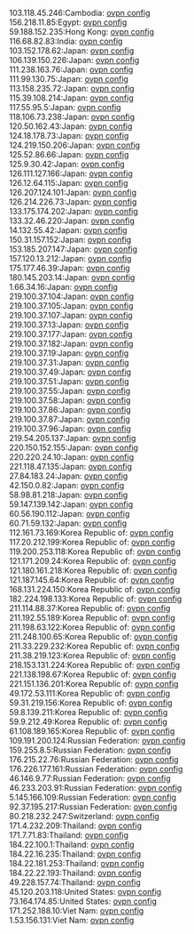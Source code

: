 103.118.45.246:Cambodia: [ovpn config](vpn/103_118_45_246.ovpn)  
156.218.11.85:Egypt: [ovpn config](vpn/156_218_11_85.ovpn)  
59.188.152.235:Hong Kong: [ovpn config](vpn/59_188_152_235.ovpn)  
116.68.82.83:India: [ovpn config](vpn/116_68_82_83.ovpn)  
103.152.178.62:Japan: [ovpn config](vpn/103_152_178_62.ovpn)  
106.139.150.226:Japan: [ovpn config](vpn/106_139_150_226.ovpn)  
111.238.163.76:Japan: [ovpn config](vpn/111_238_163_76.ovpn)  
111.99.130.75:Japan: [ovpn config](vpn/111_99_130_75.ovpn)  
113.158.235.72:Japan: [ovpn config](vpn/113_158_235_72.ovpn)  
115.39.108.214:Japan: [ovpn config](vpn/115_39_108_214.ovpn)  
117.55.95.5:Japan: [ovpn config](vpn/117_55_95_5.ovpn)  
118.106.73.238:Japan: [ovpn config](vpn/118_106_73_238.ovpn)  
120.50.162.43:Japan: [ovpn config](vpn/120_50_162_43.ovpn)  
124.18.178.73:Japan: [ovpn config](vpn/124_18_178_73.ovpn)  
124.219.150.206:Japan: [ovpn config](vpn/124_219_150_206.ovpn)  
125.52.86.66:Japan: [ovpn config](vpn/125_52_86_66.ovpn)  
125.9.30.42:Japan: [ovpn config](vpn/125_9_30_42.ovpn)  
126.111.127.166:Japan: [ovpn config](vpn/126_111_127_166.ovpn)  
126.12.64.115:Japan: [ovpn config](vpn/126_12_64_115.ovpn)  
126.207.124.101:Japan: [ovpn config](vpn/126_207_124_101.ovpn)  
126.214.226.73:Japan: [ovpn config](vpn/126_214_226_73.ovpn)  
133.175.174.202:Japan: [ovpn config](vpn/133_175_174_202.ovpn)  
133.32.46.220:Japan: [ovpn config](vpn/133_32_46_220.ovpn)  
14.132.55.42:Japan: [ovpn config](vpn/14_132_55_42.ovpn)  
150.31.157.152:Japan: [ovpn config](vpn/150_31_157_152.ovpn)  
153.185.207.147:Japan: [ovpn config](vpn/153_185_207_147.ovpn)  
157.120.13.212:Japan: [ovpn config](vpn/157_120_13_212.ovpn)  
175.177.46.39:Japan: [ovpn config](vpn/175_177_46_39.ovpn)  
180.145.203.14:Japan: [ovpn config](vpn/180_145_203_14.ovpn)  
1.66.34.16:Japan: [ovpn config](vpn/1_66_34_16.ovpn)  
219.100.37.104:Japan: [ovpn config](vpn/219_100_37_104.ovpn)  
219.100.37.105:Japan: [ovpn config](vpn/219_100_37_105.ovpn)  
219.100.37.107:Japan: [ovpn config](vpn/219_100_37_107.ovpn)  
219.100.37.13:Japan: [ovpn config](vpn/219_100_37_13.ovpn)  
219.100.37.177:Japan: [ovpn config](vpn/219_100_37_177.ovpn)  
219.100.37.182:Japan: [ovpn config](vpn/219_100_37_182.ovpn)  
219.100.37.19:Japan: [ovpn config](vpn/219_100_37_19.ovpn)  
219.100.37.31:Japan: [ovpn config](vpn/219_100_37_31.ovpn)  
219.100.37.49:Japan: [ovpn config](vpn/219_100_37_49.ovpn)  
219.100.37.51:Japan: [ovpn config](vpn/219_100_37_51.ovpn)  
219.100.37.55:Japan: [ovpn config](vpn/219_100_37_55.ovpn)  
219.100.37.58:Japan: [ovpn config](vpn/219_100_37_58.ovpn)  
219.100.37.86:Japan: [ovpn config](vpn/219_100_37_86.ovpn)  
219.100.37.87:Japan: [ovpn config](vpn/219_100_37_87.ovpn)  
219.100.37.96:Japan: [ovpn config](vpn/219_100_37_96.ovpn)  
219.54.205.137:Japan: [ovpn config](vpn/219_54_205_137.ovpn)  
220.150.152.155:Japan: [ovpn config](vpn/220_150_152_155.ovpn)  
220.220.24.10:Japan: [ovpn config](vpn/220_220_24_10.ovpn)  
221.118.47.135:Japan: [ovpn config](vpn/221_118_47_135.ovpn)  
27.84.183.24:Japan: [ovpn config](vpn/27_84_183_24.ovpn)  
42.150.0.82:Japan: [ovpn config](vpn/42_150_0_82.ovpn)  
58.98.81.218:Japan: [ovpn config](vpn/58_98_81_218.ovpn)  
59.147.139.142:Japan: [ovpn config](vpn/59_147_139_142.ovpn)  
60.56.190.112:Japan: [ovpn config](vpn/60_56_190_112.ovpn)  
60.71.59.132:Japan: [ovpn config](vpn/60_71_59_132.ovpn)  
112.161.73.169:Korea Republic of: [ovpn config](vpn/112_161_73_169.ovpn)  
117.20.212.199:Korea Republic of: [ovpn config](vpn/117_20_212_199.ovpn)  
119.200.253.118:Korea Republic of: [ovpn config](vpn/119_200_253_118.ovpn)  
121.171.209.24:Korea Republic of: [ovpn config](vpn/121_171_209_24.ovpn)  
121.180.161.218:Korea Republic of: [ovpn config](vpn/121_180_161_218.ovpn)  
121.187.145.64:Korea Republic of: [ovpn config](vpn/121_187_145_64.ovpn)  
168.131.224.150:Korea Republic of: [ovpn config](vpn/168_131_224_150.ovpn)  
182.224.198.133:Korea Republic of: [ovpn config](vpn/182_224_198_133.ovpn)  
211.114.88.37:Korea Republic of: [ovpn config](vpn/211_114_88_37.ovpn)  
211.192.55.189:Korea Republic of: [ovpn config](vpn/211_192_55_189.ovpn)  
211.198.63.122:Korea Republic of: [ovpn config](vpn/211_198_63_122.ovpn)  
211.248.100.65:Korea Republic of: [ovpn config](vpn/211_248_100_65.ovpn)  
211.33.229.232:Korea Republic of: [ovpn config](vpn/211_33_229_232.ovpn)  
211.38.219.123:Korea Republic of: [ovpn config](vpn/211_38_219_123.ovpn)  
218.153.131.224:Korea Republic of: [ovpn config](vpn/218_153_131_224.ovpn)  
221.138.198.67:Korea Republic of: [ovpn config](vpn/221_138_198_67.ovpn)  
221.151.136.201:Korea Republic of: [ovpn config](vpn/221_151_136_201.ovpn)  
49.172.53.111:Korea Republic of: [ovpn config](vpn/49_172_53_111.ovpn)  
59.31.219.156:Korea Republic of: [ovpn config](vpn/59_31_219_156.ovpn)  
59.8.139.211:Korea Republic of: [ovpn config](vpn/59_8_139_211.ovpn)  
59.9.212.49:Korea Republic of: [ovpn config](vpn/59_9_212_49.ovpn)  
61.108.189.165:Korea Republic of: [ovpn config](vpn/61_108_189_165.ovpn)  
109.191.200.124:Russian Federation: [ovpn config](vpn/109_191_200_124.ovpn)  
159.255.8.5:Russian Federation: [ovpn config](vpn/159_255_8_5.ovpn)  
176.215.22.76:Russian Federation: [ovpn config](vpn/176_215_22_76.ovpn)  
176.226.177.161:Russian Federation: [ovpn config](vpn/176_226_177_161.ovpn)  
46.146.9.77:Russian Federation: [ovpn config](vpn/46_146_9_77.ovpn)  
46.233.203.91:Russian Federation: [ovpn config](vpn/46_233_203_91.ovpn)  
5.145.166.109:Russian Federation: [ovpn config](vpn/5_145_166_109.ovpn)  
92.37.195.217:Russian Federation: [ovpn config](vpn/92_37_195_217.ovpn)  
80.218.232.247:Switzerland: [ovpn config](vpn/80_218_232_247.ovpn)  
171.4.232.209:Thailand: [ovpn config](vpn/171_4_232_209.ovpn)  
171.7.71.83:Thailand: [ovpn config](vpn/171_7_71_83.ovpn)  
184.22.100.1:Thailand: [ovpn config](vpn/184_22_100_1.ovpn)  
184.22.16.235:Thailand: [ovpn config](vpn/184_22_16_235.ovpn)  
184.22.181.253:Thailand: [ovpn config](vpn/184_22_181_253.ovpn)  
184.22.22.193:Thailand: [ovpn config](vpn/184_22_22_193.ovpn)  
49.228.157.74:Thailand: [ovpn config](vpn/49_228_157_74.ovpn)  
45.120.203.118:United States: [ovpn config](vpn/45_120_203_118.ovpn)  
73.164.174.85:United States: [ovpn config](vpn/73_164_174_85.ovpn)  
171.252.188.10:Viet Nam: [ovpn config](vpn/171_252_188_10.ovpn)  
1.53.156.131:Viet Nam: [ovpn config](vpn/1_53_156_131.ovpn)  
